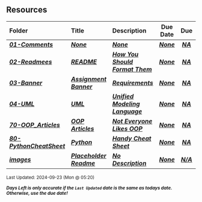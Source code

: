 ## Resources

| Folder | Title | Description | Due Date | Due |  |
|:------|:------|:------|:-----:|:-----:|-----|
| ***<a href="https://github.com/rugbyprof/2143-Object-Oriented-Programming/tree/master/Resources/01-Comments">01-Comments</a>*** | ***<a href="https://github.com/rugbyprof/2143-Object-Oriented-Programming/tree/master/Resources/01-Comments">None</a>*** | ***<a href="https://github.com/rugbyprof/2143-Object-Oriented-Programming/tree/master/Resources/01-Comments">None</a>*** | ***<a href="https://github.com/rugbyprof/2143-Object-Oriented-Programming/tree/master/Resources/01-Comments">None</a>*** | ***<a href="https://github.com/rugbyprof/2143-Object-Oriented-Programming/tree/master/Resources/01-Comments"> NA</a>*** |  |
| ***<a href="https://github.com/rugbyprof/2143-Object-Oriented-Programming/tree/master/Resources/02-Readmees">02-Readmees</a>*** | ***<a href="https://github.com/rugbyprof/2143-Object-Oriented-Programming/tree/master/Resources/02-Readmees"> README </a>*** | ***<a href="https://github.com/rugbyprof/2143-Object-Oriented-Programming/tree/master/Resources/02-Readmees"> How You Should Format Them</a>*** | ***<a href="https://github.com/rugbyprof/2143-Object-Oriented-Programming/tree/master/Resources/02-Readmees">None</a>*** | ***<a href="https://github.com/rugbyprof/2143-Object-Oriented-Programming/tree/master/Resources/02-Readmees"> NA</a>*** |  |
| ***<a href="https://github.com/rugbyprof/2143-Object-Oriented-Programming/tree/master/Resources/03-Banner">03-Banner</a>*** | ***<a href="https://github.com/rugbyprof/2143-Object-Oriented-Programming/tree/master/Resources/03-Banner"> Assignment Banner </a>*** | ***<a href="https://github.com/rugbyprof/2143-Object-Oriented-Programming/tree/master/Resources/03-Banner"> Requirements</a>*** | ***<a href="https://github.com/rugbyprof/2143-Object-Oriented-Programming/tree/master/Resources/03-Banner">None</a>*** | ***<a href="https://github.com/rugbyprof/2143-Object-Oriented-Programming/tree/master/Resources/03-Banner"> NA</a>*** |  |
| ***<a href="https://github.com/rugbyprof/2143-Object-Oriented-Programming/tree/master/Resources/04-UML">04-UML</a>*** | ***<a href="https://github.com/rugbyprof/2143-Object-Oriented-Programming/tree/master/Resources/04-UML"> UML </a>*** | ***<a href="https://github.com/rugbyprof/2143-Object-Oriented-Programming/tree/master/Resources/04-UML"> Unified Modeling Language</a>*** | ***<a href="https://github.com/rugbyprof/2143-Object-Oriented-Programming/tree/master/Resources/04-UML">None</a>*** | ***<a href="https://github.com/rugbyprof/2143-Object-Oriented-Programming/tree/master/Resources/04-UML"> NA</a>*** |  |
| ***<a href="https://github.com/rugbyprof/2143-Object-Oriented-Programming/tree/master/Resources/70-OOP_Articles">70-OOP_Articles</a>*** | ***<a href="https://github.com/rugbyprof/2143-Object-Oriented-Programming/tree/master/Resources/70-OOP_Articles"> OOP Articles</a>*** | ***<a href="https://github.com/rugbyprof/2143-Object-Oriented-Programming/tree/master/Resources/70-OOP_Articles"> Not Everyone Likes OOP</a>*** | ***<a href="https://github.com/rugbyprof/2143-Object-Oriented-Programming/tree/master/Resources/70-OOP_Articles">None</a>*** | ***<a href="https://github.com/rugbyprof/2143-Object-Oriented-Programming/tree/master/Resources/70-OOP_Articles"> NA</a>*** |  |
| ***<a href="https://github.com/rugbyprof/2143-Object-Oriented-Programming/tree/master/Resources/80-PythonCheatSheet">80-PythonCheatSheet</a>*** | ***<a href="https://github.com/rugbyprof/2143-Object-Oriented-Programming/tree/master/Resources/80-PythonCheatSheet"> Python </a>*** | ***<a href="https://github.com/rugbyprof/2143-Object-Oriented-Programming/tree/master/Resources/80-PythonCheatSheet"> Handy Cheat Sheet</a>*** | ***<a href="https://github.com/rugbyprof/2143-Object-Oriented-Programming/tree/master/Resources/80-PythonCheatSheet">None</a>*** | ***<a href="https://github.com/rugbyprof/2143-Object-Oriented-Programming/tree/master/Resources/80-PythonCheatSheet"> NA</a>*** |  |
| ***<a href="https://github.com/rugbyprof/2143-Object-Oriented-Programming/tree/master/Resources/images">images</a>*** | ***<a href="https://github.com/rugbyprof/2143-Object-Oriented-Programming/tree/master/Resources/images"> Placeholder Readme </a>*** | ***<a href="https://github.com/rugbyprof/2143-Object-Oriented-Programming/tree/master/Resources/images"> No Description</a>*** | ***<a href="https://github.com/rugbyprof/2143-Object-Oriented-Programming/tree/master/Resources/images">None</a>*** | ***<a href="https://github.com/rugbyprof/2143-Object-Oriented-Programming/tree/master/Resources/images">N/A</a>*** |  |

<sup>Last Updated: 2024-09-23 (Mon @ 05:20)</sup> 

<sup>***Days Left is only accurate if the `Last Updated` date is the same as todays date. Otherwise, use the due date!***</sup> 